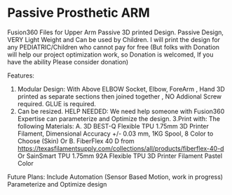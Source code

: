 # Passive Prosthetic ARM 
Fusion360 Files for Upper Arm Passive 3D printed Design. Passive Design, VERY Light Weight and Can be used by Children.
I will print the design for any PEDIATRIC/Children who cannot pay for free (But folks with Donation will help our project optimization work, so Donation is welcomed, If you have the ability Please consider donation)

Features:
1. Modular Design: 
With Above ELBOW Socket, Elbow, ForeArm , Hand 3D printed as separate sections then joined together , NO Addional Screw required. GLUE is required. 
2. Can be resized.
   HELP NEEDED:  We need help someone with Fusion360 Expertise can parameterize and Optimize the design.
3.Print with: The following Materials:
A. 3D BEST-Q Flexible TPU 1.75mm 3D Printer Filament, Dimensional Accuracy +/- 0.03 mm, 1KG Spool, 8 Color to Choose (Skin)
Or
B. FiberFlex 40 D from https://texasfilamentsupply.com/collections/all/products/fiberflex-40-d
Or
SainSmart TPU 1.75mm 92A Flexible TPU 3D Printer Filament Pastel Color

Future Plans:
Include Automation (Sensor Based Motion, work in progress)
Parameterize and Optimize design 
